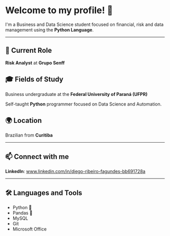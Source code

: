 # Welcome to my profile! 👋

I'm a Business and Data Science student focused on financial, risk and data management using the **Python Language**.

---

## 💼 Current Role  
**Risk Analyst** at **Grupo Senff**

## 🎓 Fields of Study  
Business undergraduate at the **Federal University of Paraná (UFPR)**

Self-taught **Python** programmer focused on Data Science and Automation.

## 🌍 Location  
Brazilian from **Curitiba**

---

## 📫 Connect with me  
**LinkedIn**: www.linkedin.com/in/diego-ribeiro-fagundes-bb691728a

<!-- Or replace with other platforms like Twitter, Email, etc. -->

---

## 🛠️ Languages and Tools  
- Python 🐍  
- Pandas 🐼
- MySQL
- Git   
- Microsoft Office  
